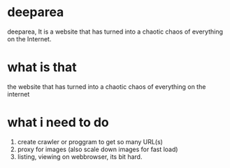 # deeparea
deeparea, It is a website that has turned into a chaotic chaos of everything on the Internet.

# what is that
the website that has turned into a chaotic chaos of everything on the internet

# what i need to do
1. create crawler or proggram to get so many URL(s) <br>
2. proxy for images (also scale down images for fast load) <br>
3. listing, viewing on webbrowser, its bit hard.